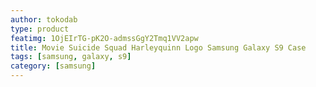 ```yaml
---
author: tokodab
type: product
featimg: 1OjEIrTG-pK2O-admssGgY2Tmq1VV2apw
title: Movie Suicide Squad Harleyquinn Logo Samsung Galaxy S9 Case
tags: [samsung, galaxy, s9]
category: [samsung]
---
```

